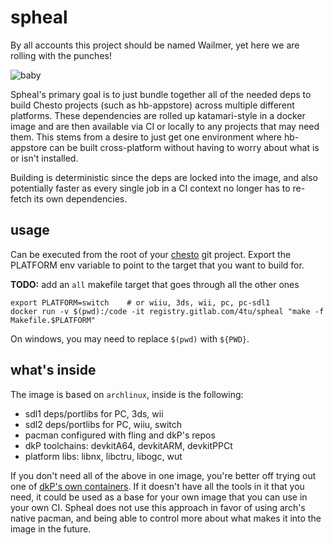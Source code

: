 # spheal
By all accounts this project should be named Wailmer, yet here we are rolling with the punches!

![baby](https://cdn.bulbagarden.net/upload/thumb/9/9f/363Spheal.png/100px-363Spheal.png)

Spheal's primary goal is to just bundle together all of the needed deps to build Chesto projects (such as hb-appstore) across multiple different platforms. These dependencies are rolled up katamari-style in a docker image and are then available via CI or locally to any projects that may need them. This stems from a desire to just get one environment where hb-appstore can be built cross-platform without having to worry about what is or isn't installed.

Building is deterministic since the deps are locked into the image, and also potentially faster as every single job in a CI context no longer has to re-fetch its own dependencies.

## usage
Can be executed from the root of your [chesto](https://gitlab.com/4tu/chesto) git project. Export the PLATFORM env variable to point to the target that you want to build for.

**TODO:** add an `all` makefile target that goes through all the other ones

```
export PLATFORM=switch    # or wiiu, 3ds, wii, pc, pc-sdl1
docker run -v $(pwd):/code -it registry.gitlab.com/4tu/spheal "make -f Makefile.$PLATFORM"
```

On windows, you may need to replace `$(pwd)` with `${PWD}`.

## what's inside
The image is based on `archlinux`, inside is the following:
- sdl1 deps/portlibs for PC, 3ds, wii
- sdl2 deps/portlibs for PC, wiiu, switch
- pacman configured with fling and dkP's repos
- dkP toolchains: devkitA64, devkitARM, devkitPPCt
- platform libs: libnx, libctru, libogc, wut

If you don't need all of the above in one image, you're better off trying out one of [dkP's own containers](https://hub.docker.com/u/devkitpro/). If it doesn't have all the tools in it that you need, it could be used as a base for your own image that you can use in your own CI. Spheal does not use this approach in favor of using arch's native pacman, and being able to control more about what makes it into the image in the future.
